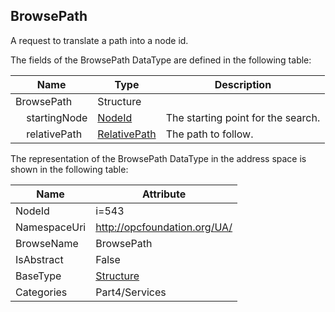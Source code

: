 <!-- datatype -->
## BrowsePath
A request to translate a path into a node id.  
<!-- end of description -->
The fields of the BrowsePath DataType are defined in the following table:  

|Name|Type|Description|
|---|---|---|
|BrowsePath|Structure||
|&nbsp;&nbsp;&nbsp;&nbsp;startingNode|[NodeId](../../../Part3/DataTypes/NodeId/readme.md)|The starting point for the search.|
|&nbsp;&nbsp;&nbsp;&nbsp;relativePath|[RelativePath](../../../Part4/DataTypes/RelativePath/readme.md)|The path to follow.|

The representation of the BrowsePath DataType in the address space is shown in the following table:  

|Name|Attribute|
|---|---|
|NodeId|i=543|
|NamespaceUri|http://opcfoundation.org/UA/|
|BrowseName|BrowsePath|
|IsAbstract|False|
|BaseType|[Structure](../../../Part3/DataTypes/Structure/readme.md)|
|Categories|Part4/Services|

